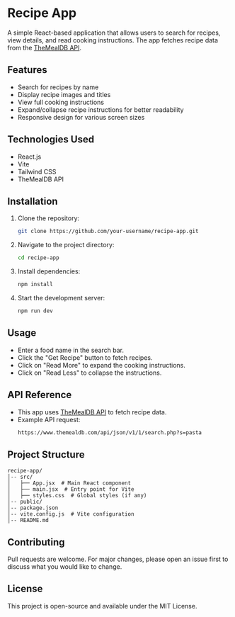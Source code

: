 # Recipe App

A simple React-based application that allows users to search for recipes, view details, and read cooking instructions. The app fetches recipe data from the [TheMealDB API](https://www.themealdb.com/).

## Features
- Search for recipes by name
- Display recipe images and titles
- View full cooking instructions
- Expand/collapse recipe instructions for better readability
- Responsive design for various screen sizes

## Technologies Used
- React.js
- Vite
- Tailwind CSS
- TheMealDB API

## Installation

1. Clone the repository:
   ```sh
   git clone https://github.com/your-username/recipe-app.git
   ```

2. Navigate to the project directory:
   ```sh
   cd recipe-app
   ```

3. Install dependencies:
   ```sh
   npm install
   ```

4. Start the development server:
   ```sh
   npm run dev
   ```

## Usage
- Enter a food name in the search bar.
- Click the "Get Recipe" button to fetch recipes.
- Click on "Read More" to expand the cooking instructions.
- Click on "Read Less" to collapse the instructions.

## API Reference
- This app uses [TheMealDB API](https://www.themealdb.com/api.php) to fetch recipe data.
- Example API request:
  ```sh
  https://www.themealdb.com/api/json/v1/1/search.php?s=pasta
  ```

## Project Structure
```
recipe-app/
│-- src/
│   ├── App.jsx  # Main React component
│   ├── main.jsx  # Entry point for Vite
│   ├── styles.css  # Global styles (if any)
│-- public/
│-- package.json
│-- vite.config.js  # Vite configuration
│-- README.md
```

## Contributing
Pull requests are welcome. For major changes, please open an issue first to discuss what you would like to change.

## License
This project is open-source and available under the MIT License.

